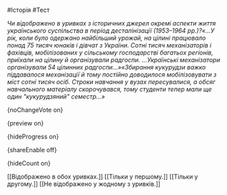 #Історія #Тест

*Чи відображено  в уривках з історичних джерел окремі аспекти життя українського  суспільства в період десталінізації (1953–1964 рр.)?«…У  рік, коли було одержано найбільший урожай, на цілині працювало понад 75  тисяч юнаків і дівчат з України. Сотні тисяч механізаторів і фахівців,  мобілізованих у сільському господарстві багатьох регіонів, приїхали на  цілину й організували радгоспи. ...Українські механізатори організували  54 цілинних радгоспи...»«Збирання кукурудзи важко  піддавалося механізації й тому постійно доводилося мобілізовувати з міст  сотні тисяч осіб. Строки навчання у вузах пересувалися, а обсяг  навчального матеріалу скорочувався, тому студенти тепер мали ще один  "кукурудзяний" семестр...»*

{noChangeVote on}

{preview on}

{hideProgress on}

{shareEnable off}

{hideCount on}

[[Відображено в обох уривках.]]
[[Тільки у першому.]]
[[Тільки у другому.]]
[[Не відображено у жодному з уривків.]]
